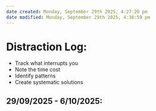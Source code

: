 ```yaml
---
date created: Monday, September 29th 2025, 4:27:20 pm
date modified: Monday, September 29th 2025, 4:36:59 pm
---
```


# Distraction Log:

- Track what interrupts you
- Note the time cost
- Identify patterns
- Create systematic solutions

## 29/09/2025 - 6/10/2025:


